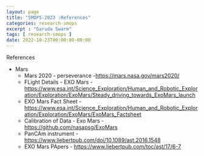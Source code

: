 ```yaml
---
layout: page
title: "SMOPS-2023 :References"
categories: research-smops
excerpt : "Garuda Swarm"
tags: [ research-smops ]
date: 2022-10-23T00:00:00-00:00
---
```


References
* Mars
    * Mars 2020 - perseverance -https://mars.nasa.gov/mars2020/
    * FLight Details - EXO Mars - https://www.esa.int/Science_Exploration/Human_and_Robotic_Exploration/Exploration/ExoMars/Steady_driving_towards_ExoMars_launch
    * EXO Mars Fact Sheet - https://www.esa.int/Science_Exploration/Human_and_Robotic_Exploration/Exploration/ExoMars/ExoMars_Factsheet
    * Calibration of Data - Exo Mars - https://github.com/nasapsg/ExoMars
    * PanCAm instrument - https://www.liebertpub.com/doi/10.1089/ast.2016.1548
    * EXO Mars PApers - https://www.liebertpub.com/toc/ast/17/6-7
